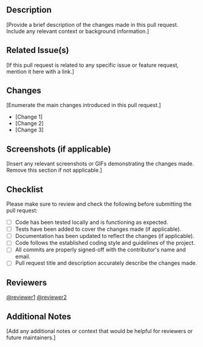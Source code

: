 ## Description
[Provide a brief description of the changes made in this pull request. Include any relevant context or background information.]

## Related Issue(s)
[If this pull request is related to any specific issue or feature request, mention it here with a link.]

## Changes
[Enumerate the main changes introduced in this pull request.]

- [Change 1]
- [Change 2]
- [Change 3]

## Screenshots (if applicable)
[Insert any relevant screenshots or GIFs demonstrating the changes made. Remove this section if not applicable.]

## Checklist
Please make sure to review and check the following before submitting the pull request:

- [ ] Code has been tested locally and is functioning as expected.
- [ ] Tests have been added to cover the changes made (if applicable).
- [ ] Documentation has been updated to reflect the changes (if applicable).
- [ ] Code follows the established coding style and guidelines of the project.
- [ ] All commits are properly signed-off with the contributor's name and email.
- [ ] Pull request title and description accurately describe the changes made.

## Reviewers
[@reviewer1](https://github.com/reviewer1)
[@reviewer2](https://github.com/reviewer2)

## Additional Notes
[Add any additional notes or context that would be helpful for reviewers or future maintainers.]

